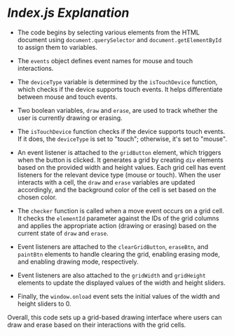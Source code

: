 # **_Index.js Explanation_**

- The code begins by selecting various elements from the HTML document using `document.querySelector` and `document.getElementById` to assign them to variables.

-   The `events` object defines event names for mouse and touch interactions.

-   The `deviceType` variable is determined by the `isTouchDevice` function, which checks if the device supports touch events. It helps differentiate between mouse and touch events.

-   Two boolean variables, `draw` and `erase`, are used to track whether the user is currently drawing or erasing.

-   The `isTouchDevice` function checks if the device supports touch events. If it does, the `deviceType` is set to "touch"; otherwise, it's set to "mouse".

-   An event listener is attached to the `gridButton` element, which triggers when the button is clicked. It generates a grid by creating `div` elements based on the provided width and height values. Each grid cell has event listeners for the relevant device type (mouse or touch). When the user interacts with a cell, the `draw` and `erase` variables are updated accordingly, and the background color of the cell is set based on the chosen color.

-   The `checker` function is called when a move event occurs on a grid cell. It checks the `elementId` parameter against the IDs of the grid columns and applies the appropriate action (drawing or erasing) based on the current state of `draw` and `erase`.

-   Event listeners are attached to the `clearGridButton`, `eraseBtn`, and `paintBtn` elements to handle clearing the grid, enabling erasing mode, and enabling drawing mode, respectively.

-   Event listeners are also attached to the `gridWidth` and `gridHeight` elements to update the displayed values of the width and height sliders.

-   Finally, the `window.onload` event sets the initial values of the width and height sliders to 0.

Overall, this code sets up a grid-based drawing interface where users can draw and erase based on their interactions with the grid cells.